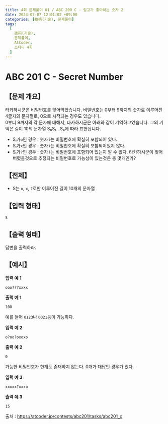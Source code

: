 ```yaml
---
title: 4회 문제풀이 01 / ABC 200 C - 링고가 좋아하는 숫자 2
date: 2024-07-07 12:01:02 +09:00
categories: [技術(기술), 문제풀이]
tags:
  [
    技術(기술),
    문제풀이,
    AtCoder,
    스터디 4회
  ]
---
```

<!-- ko -->
# ABC 201 C - Secret Number
## 【문제 개요】
타카하시군은 비밀번호를 잊어먹었습니다.  비밀번호는 0부터 9까지의 숫자로 이루어진 4글자의 문자열로, 0으로 시작되는 경우도 있습니다.<br>
0부터 9까지의 각 문자에 대해서, 타카하시군은 아래와 같이 기억하고있습니다. 그의 기억은 길이 10의 문자열 S₀S₁...S₉에 따라 표현됩니다.
- Sᵢ가`o`인 경우 : 숫자 i는 비밀번호에 확실히 포함되어 있다.
- Sᵢ가`x`인 경우 : 숫자 i는 비밀번호에 확실히 포함되어있지 않다.
- Sᵢ가`?`인 경우 : 숫자 i는 비밀번호에 포함되어 있는지 알 수 없다.
타카하시군이 잊어버렸을것으로 추정되는 비밀번호로 가능성이 있는것은 총 몇개인가?

## 【전제】
- S는 `o`, `x`, `?`로만 이루어진 길이 10개의 문자열

## 【입력 형태】
```
S
```

## 【출력 형태】
답변을 출력하라.

## 【예시】

**입력 예 1**

```
ooo???xxxx
```

**출력 예 1**

```
108
```
예를 들어 `0123`나 `0021`등이 가능하다.

**입력 예 2**

```
o?oo?oxoxo
```

**출력 예 2**

```
0
```
가능한 비밀번호가 한개도 존재하지 않는다. 0개가 대답인 경우가 있다.

**입력 예 3**

```
xxxxx?xxxo
```

**출력 예 3**

```
15
```

출처 : <a href="https://atcoder.jp/contests/abc201/tasks/abc201_c">https://atcoder.jp/contests/abc201/tasks/abc201_c</a> 
<!-- endko -->
<!-- ja -->
<!-- endja -->